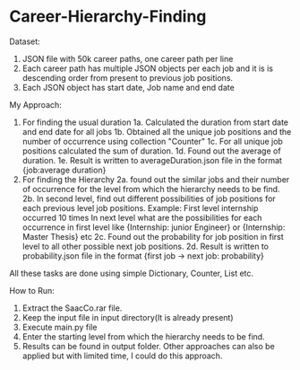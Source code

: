 # Career-Hierarchy-Finding

Dataset:
1. JSON file with 50k career paths, one career path per line
2. Each career path has multiple JSON objects per each job and it is is descending order from present to previous job positions.
3. Each JSON object has start date, Job name and end date 

My Approach:
1. For finding the usual duration
     1a. Calculated the duration from start date and end date for all jobs
     1b. Obtained all the unique job positions and the number of occurrence using collection "Counter"
     1c. For all unique job positions calculated the sum of duration.
     1d. Found out the average of duration.
     1e. Result is written to averageDuration.json file in the format {job:average duration} 
2. For finding the Hierarchy
     2a. found out the similar jobs and their number of occurrence for the level from which the hierarchy needs to be find.
     2b. In second level, find out different possibilities of job positions for each previous level job positions.
            Example: First level internship occurred 10 times
                             In next level what are the possibilities for each occurrence in first level like {Internship: junior Engineer} or {Internship:  Master Thesis} etc
     2c. Found out the probability for job position in first level to all other possible next job positions.
     2d. Result is written to probability.json file in the format {first job -> next job: probability}

All these tasks are done using simple Dictionary, Counter, List etc.

How to Run:
1. Extract the SaacCo.rar file.
2. Keep the input file in input directory(It is already present)
3. Execute main.py file
4. Enter the starting level from which the hierarchy needs to be find.
5. Results can be found in output folder.
Other approaches can also be applied but with limited time, I could do this approach.
